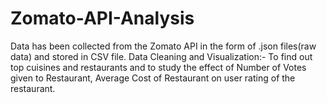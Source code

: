 # Zomato-API-Analysis
Data has been collected from the Zomato API in the form of .json files(raw data) and stored in CSV file. Data Cleaning and Visualization:- To find out top cuisines and restaurants and to study the effect of Number of Votes given to Restaurant, Average Cost of Restaurant on user rating of the restaurant.
